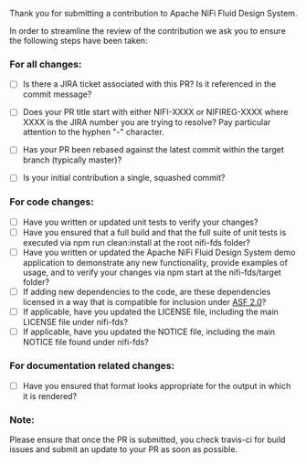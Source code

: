Thank you for submitting a contribution to Apache NiFi Fluid Design System.

In order to streamline the review of the contribution we ask you
to ensure the following steps have been taken:

### For all changes:
- [ ] Is there a JIRA ticket associated with this PR? Is it referenced
     in the commit message?

- [ ] Does your PR title start with either NIFI-XXXX or NIFIREG-XXXX where XXXX is the JIRA number you are trying to resolve? Pay particular attention to the hyphen "-" character.

- [ ] Has your PR been rebased against the latest commit within the target branch (typically master)?

- [ ] Is your initial contribution a single, squashed commit?

### For code changes:
- [ ] Have you written or updated unit tests to verify your changes?
- [ ] Have you ensured that a full build and that the full suite of unit tests is executed via npm run clean:install at the root nifi-fds folder?
- [ ] Have you written or updated the Apache NiFi Fluid Design System demo application to demonstrate any new functionality, provide examples of usage, and to verify your changes via npm start at the nifi-fds/target folder?
- [ ] If adding new dependencies to the code, are these dependencies licensed in a way that is compatible for inclusion under [ASF 2.0](http://www.apache.org/legal/resolved.html#category-a)?
- [ ] If applicable, have you updated the LICENSE file, including the main LICENSE file under nifi-fds?
- [ ] If applicable, have you updated the NOTICE file, including the main NOTICE file found under nifi-fds?

### For documentation related changes:
- [ ] Have you ensured that format looks appropriate for the output in which it is rendered?

### Note:
Please ensure that once the PR is submitted, you check travis-ci for build issues and submit an update to your PR as soon as possible.
